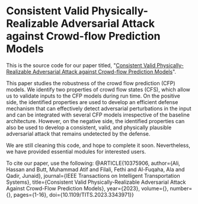 # Consistent Valid Physically-Realizable Adversarial Attack against Crowd-flow Prediction Models

This is the source code for our paper titled, "[Consistent Valid Physically-Realizable Adversarial Attack against Crowd-flow Prediction Models](https://ieeexplore.ieee.org/document/10375906)".

This paper studies the robustness of the crowd flow prediction (CFP) models. We identify two properties of crowd flow states (CFS), which allow us to validate inputs to the CFP models during run time. On the positive side, the identified properties are used to develop an efficient defense mechanism that can effectively detect adversarial perturbations in the input and can be integrated with several CFP models irrespective of the baseline architecture. However, on the negative side, the identified properties can also be used to develop a consistent, valid, and physically plausible adversarial attack that remains undetected by the defense.

We are still cleaning this code, and hope to complete it soon. Nevertheless, we have provided essential modules for interested users.

To cite our paper, use the following:
@ARTICLE{10375906,
  author={Ali, Hassan and Butt, Muhammad Atif and Filali, Fethi and Al-Fuqaha, Ala and Qadir, Junaid},
  journal={IEEE Transactions on Intelligent Transportation Systems}, 
  title={Consistent Valid Physically-Realizable Adversarial Attack Against Crowd-Flow Prediction Models}, 
  year={2023},
  volume={},
  number={},
  pages={1-16},
  doi={10.1109/TITS.2023.3343971}}